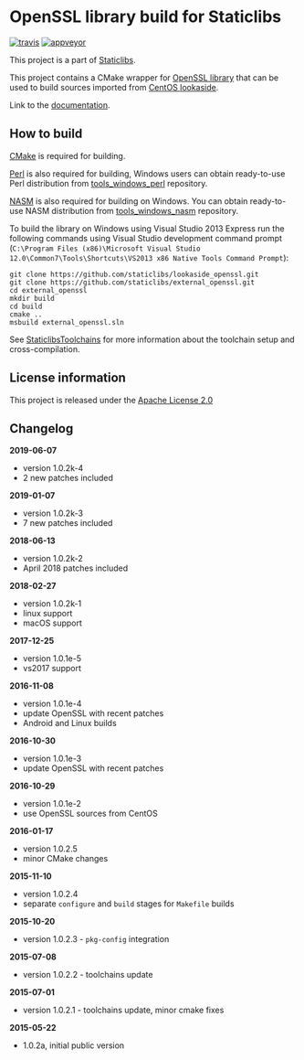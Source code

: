 OpenSSL library build for Staticlibs
====================================

[![travis](https://travis-ci.org/staticlibs/external_openssl.svg?branch=master)](https://travis-ci.org/staticlibs/external_openssl)
[![appveyor](https://ci.appveyor.com/api/projects/status/github/staticlibs/external_openssl?svg=true)](https://ci.appveyor.com/project/staticlibs/external-openssl)

This project is a part of [Staticlibs](http://staticlibs.net/).


This project contains a CMake wrapper for [OpenSSL library](https://www.openssl.org/) that
can be used to build sources imported from [CentOS lookaside](https://github.com/staticlibs/lookaside_openssl.git).

Link to the [documentation](https://www.openssl.org/docs/).

How to build
------------

[CMake](http://cmake.org/) is required for building.

[Perl](https://www.perl.org/) is also required for building, Windows users can obtain ready-to-use
Perl distribution from [tools_windows_perl](https://github.com/staticlibs/tools_windows_perl) repository.

[NASM](http://nasm.us/) is also required for building on Windows.
You can obtain ready-to-use NASM distribution from 
[tools_windows_nasm](https://github.com/staticlibs/tools_windows_nasm) repository.

To build the library on Windows using Visual Studio 2013 Express run the following commands using
Visual Studio development command prompt 
(`C:\Program Files (x86)\Microsoft Visual Studio 12.0\Common7\Tools\Shortcuts\VS2013 x86 Native Tools Command Prompt`):

    git clone https://github.com/staticlibs/lookaside_openssl.git
    git clone https://github.com/staticlibs/external_openssl.git
    cd external_openssl
    mkdir build
    cd build
    cmake ..
    msbuild external_openssl.sln

See [StaticlibsToolchains](https://github.com/staticlibs/wiki/wiki/StaticlibsToolchains) for 
more information about the toolchain setup and cross-compilation.

License information
-------------------

This project is released under the [Apache License 2.0](http://www.apache.org/licenses/LICENSE-2.0)

Changelog
---------

**2019-06-07**

 * version 1.0.2k-4
 * 2 new patches included

**2019-01-07**

 * version 1.0.2k-3
 * 7 new patches included

**2018-06-13**

 * version 1.0.2k-2
 * April 2018 patches included

**2018-02-27**

 * version 1.0.2k-1
 * linux support
 * macOS support

**2017-12-25**
 * version 1.0.1e-5
 * vs2017 support

**2016-11-08**

 * version 1.0.1e-4
 * update OpenSSL with recent patches
 * Android and Linux builds

**2016-10-30**

 * version 1.0.1e-3
 * update OpenSSL with recent patches

**2016-10-29**

 * version 1.0.1e-2
 * use OpenSSL sources from CentOS

**2016-01-17**

 * version 1.0.2.5
 * minor CMake changes

**2015-11-10**

 * version 1.0.2.4
 * separate `configure` and `build` stages for `Makefile` builds

**2015-10-20**

 * version 1.0.2.3 - `pkg-config` integration

**2015-07-08**

 * version 1.0.2.2 - toolchains update

**2015-07-01**

 * version 1.0.2.1 - toolchains update, minor cmake fixes

**2015-05-22**

 * 1.0.2a, initial public version
